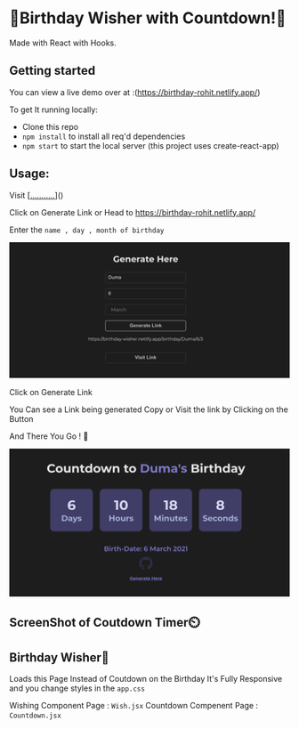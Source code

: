 # 🎉Birthday Wisher with Countdown!🎉

Made with React with Hooks.

## Getting started

You can view a live demo over at :(https://birthday-rohit.netlify.app/)

To get It running locally:

- Clone this repo
- `npm install` to install all req'd dependencies
- `npm start` to start the local server (this project uses create-react-app)

## Usage:

Visit [[...........](https://birthday-rohit.netlify.app/)]()

Click on Generate Link
or Head to https://birthday-rohit.netlify.app/

Enter the `name , day , month of birthday`

![ScreenShot of Form](screenshots/generate.png)

Click on Generate Link

You Can see a Link being generated Copy or Visit the link by Clicking on the Button

And There You Go ! 🎉

![ScreenShot of Form](screenshots/duma.png)

## ScreenShot of Coutdown Timer⏲️


## Birthday Wisher🎂

Loads this Page Instead of Coutdown on the Birthday
It's Fully Responsive and you change styles in the `app.css`

Wishing Component Page : `Wish.jsx`
Countdown Compenent Page : `Countdown.jsx`
